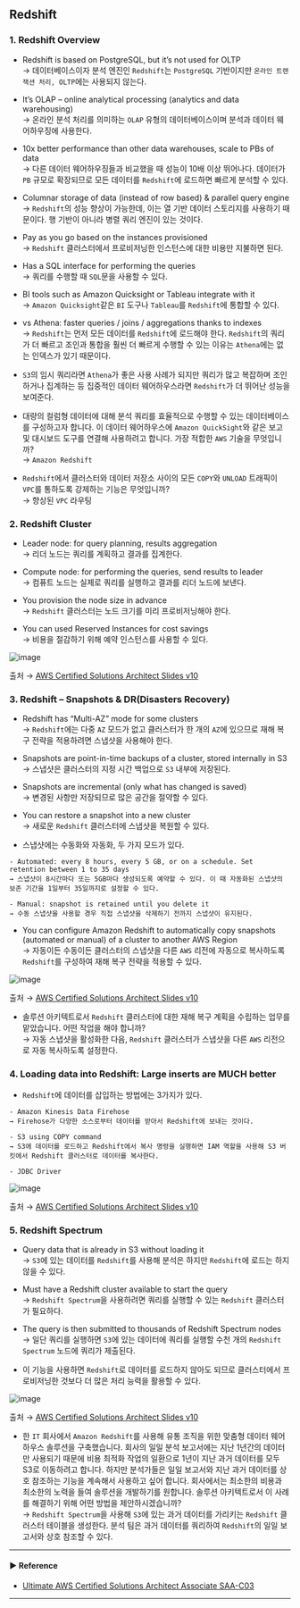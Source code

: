 ## Redshift
### 1. Redshift Overview
- Redshift is based on PostgreSQL, but it’s not used for OLTP  
→ 데이터베이스이자 분석 엔진인 `Redshift`는 `PostgreSQL` 기반이지만 `온라인 트랜잭션 처리, OLTP`에는 사용되지 않는다.

- It’s OLAP – online analytical processing (analytics and data warehousing)  
→ 온라인 분석 처리를 의미하는 `OLAP` 유형의 데이터베이스이며 분석과 데이터 웨어하우징에 사용한다.

- 10x better performance than other data warehouses, scale to PBs of data  
→ 다른 데이터 웨어하우징들과 비교했을 때 성능이 10배 이상 뛰어나다. 데이터가 `PB` 규모로 확장되므로 모든 데이터를 `Redshift`에 로드하면 빠르게 분석할 수 있다.

- Columnar storage of data (instead of row based) & parallel query engine  
→ `Redshift`의 성능 향상이 가능한데, 이는 열 기반 데이터 스토리지를 사용하기 때문이다. 행 기반이 아니라 병렬 쿼리 엔진이 있는 것이다.

- Pay as you go based on the instances provisioned  
→ `Redshift` 클러스터에서 프로비저닝한 인스턴스에 대한 비용만 지불하면 된다.

- Has a SQL interface for performing the queries  
→ 쿼리를 수행할 때 `SQL`문을 사용할 수 있다.

- BI tools such as Amazon Quicksight or Tableau integrate with it  
→ `Amazon Quicksight`같은 `BI` 도구나 `Tableau`를 `Redshift`에 통합할 수 있다.

- vs Athena: faster queries / joins / aggregations thanks to indexes  
→ `Redshift`는 먼저 모든 데이터를 `Redshift`에 로드해야 한다. `Redshift`의 쿼리가 더 빠르고 조인과 통합을 훨씬 더 빠르게 수행할 수 있는 이유는 `Athena`에는 없는 인덱스가 있기 때문이다.

- `S3`의 임시 쿼리라면 `Athena`가 좋은 사용 사례가 되지만 쿼리가 많고 복잡하며 조인하거나 집계하는 등 집중적인 데이터 웨어하우스라면 `Redshift`가 더 뛰어난 성능을 보여준다.

- 대량의 컬럼형 데이터에 대해 분석 쿼리를 효율적으로 수행할 수 있는 데이터베이스를 구성하고자 합니다. 이 데이터 웨어하우스에 `Amazon QuickSight`와 같은 보고 및 대시보드 도구를 연결해 사용하려고 합니다. 가장 적합한 `AWS` 기술을 무엇입니까?  
→ `Amazon Redshift`

- `Redshift`에서 클러스터와 데이터 저장소 사이의 모든 `COPY`와 `UNLOAD` 트래픽이 `VPC`를 통하도록 강제하는 기능은 무엇입니까?  
→ 향상된 `VPC` 라우팅

### 2. Redshift Cluster
- Leader node: for query planning, results aggregation  
→ 리더 노드는 쿼리를 계획하고 결과를 집계한다.

- Compute node: for performing the queries, send results to leader  
→ 컴퓨트 노드는 실제로 쿼리를 실행하고 결과를 리더 노드에 보낸다.

- You provision the node size in advance  
→ `Redshift` 클러스터는 노드 크기를 미리 프로비저닝해야 한다.

- You can used Reserved Instances for cost savings  
→ 비용을 절감하기 위해 예약 인스턴스를 사용할 수 있다.

![image](https://user-images.githubusercontent.com/97398071/235944522-c1429bd1-6720-4fe7-b7eb-728aeab28481.png)

출처 → [AWS Certified Solutions Architect Slides v10](https://courses.datacumulus.com/downloads/certified-solutions-architect-pn9/)

### 3. Redshift – Snapshots & DR(Disasters Recovery)
- Redshift has “Multi-AZ” mode for some clusters  
→ `Redshift`에는 다중 `AZ` 모드가 없고 클러스터가 한 개의 `AZ`에 있으므로 재해 복구 전략을 적용하려면 스냅샷을 사용해야 한다.

- Snapshots are point-in-time backups of a cluster, stored internally in S3  
→ 스냅샷은 클러스터의 지정 시간 백업으로 `S3` 내부에 저장된다.

- Snapshots are incremental (only what has changed is saved)  
→ 변경된 사항만 저장되므로 많은 공간을 절약할 수 있다.

- You can restore a snapshot into a new cluster  
→ 새로운 `Redshift` 클러스터에 스냅샷을 복원할 수 있다.

- 스냅샷에는 수동화와 자동화, 두 가지 모드가 있다.
~~~
- Automated: every 8 hours, every 5 GB, or on a schedule. Set retention between 1 to 35 days
→ 스냅샷이 8시간마다 또는 5GB마다 생성되도록 예약할 수 있다. 이 때 자동화된 스냅샷의 보존 기간을 1일부터 35일까지로 설정할 수 있다.

- Manual: snapshot is retained until you delete it
→ 수동 스냅샷을 사용할 경우 직접 스냅샷을 삭제하기 전까지 스냅샷이 유지된다.
~~~

- You can configure Amazon Redshift to automatically copy snapshots (automated or manual) of a cluster to another AWS Region  
→ 자동이든 수동이든 클러스터의 스냅샷을 다른 `AWS` 리전에 자동으로 복사하도록 `Redshift`를 구성하여 재해 복구 전략을 적용할 수 있다.

![image](https://user-images.githubusercontent.com/97398071/235944747-9835dd1a-7341-4897-98b0-3ab5ac1550ed.png)

출처 → [AWS Certified Solutions Architect Slides v10](https://courses.datacumulus.com/downloads/certified-solutions-architect-pn9/)

- 솔루션 아키텍트로서 `Redshift` 클러스터에 대한 재해 복구 계획을 수립하는 업무를 맡았습니다. 어떤 작업을 해야 합니까?  
→ 자동 스냅샷을 활성화한 다음, `Redshift` 클러스터가 스냅샷을 다른 `AWS` 리전으로 자동 복사하도록 설정한다.

### 4. Loading data into Redshift: Large inserts are MUCH better
- `Redshift`에 데이터를 삽입하는 방법에는 3가지가 있다.
~~~
- Amazon Kinesis Data Firehose
→ Firehose가 다양한 소스로부터 데이터를 받아서 Redshift에 보내는 것이다.

- S3 using COPY command
→ S3에 데이터를 로드하고 Redshift에서 복사 명령을 실행하면 IAM 역할을 사용해 S3 버킷에서 Redshift 클러스터로 데이터를 복사한다.

- JDBC Driver
~~~

![image](https://user-images.githubusercontent.com/97398071/235944996-8c516051-2a35-4b2d-acf8-b2b6e889ad4b.png)

출처 → [AWS Certified Solutions Architect Slides v10](https://courses.datacumulus.com/downloads/certified-solutions-architect-pn9/)

### 5. Redshift Spectrum
- Query data that is already in S3 without loading it  
→ `S3`에 있는 데이터를 `Redshift`를 사용해 분석은 하지만 `Redshift`에 로드는 하지 않을 수 있다.

- Must have a Redshift cluster available to start the query  
→ `Redshift Spectrum`을 사용하려면 쿼리를 실행할 수 있는 `Redshift` 클러스터가 필요하다.

- The query is then submitted to thousands of Redshift Spectrum nodes  
→ 일단 쿼리를 실행하면 `S3`에 있는 데이터에 쿼리를 실행할 수천 개의 `Redshift Spectrum` 노드에 쿼리가 제출된다.

- 이 기능을 사용하면 `Redshift`로 데이터를 로드하지 않아도 되므로 클러스터에서 프로비저닝한 것보다 더 많은 처리 능력을 활용할 수 있다.

![image](https://user-images.githubusercontent.com/97398071/235945253-570d2563-2d5a-4b5f-8c67-8dea9d85aab2.png)

출처 → [AWS Certified Solutions Architect Slides v10](https://courses.datacumulus.com/downloads/certified-solutions-architect-pn9/)

- 한 `IT` 회사에서 `Amazon Redshift`를 사용해 유통 조직을 위한 맞춤형 데이터 웨어하우스 솔루션을 구축했습니다. 회사의 일일 분석 보고서에는 지난 1년간의 데이터만 사용되기 때문에 비용 최적화 작업의 일환으로 1년이 지난 과거 데이터를 모두 S3로 이동하려고 합니다. 하지만 분석가들은 일일 보고서와 지난 과거 데이터를 상호 참조하는 기능을 계속해서 사용하고 싶어 합니다. 회사에서는 최소한의 비용과 최소한의 노력을 들여 솔루션을 개발하기를 원합니다. 솔루션 아키텍트로서 이 사례를 해결하기 위해 어떤 방법을 제안하시겠습니까?  
→ `Redshift Spectrum`을 사용해 `S3`에 있는 과거 데이터를 가리키는 `Redshift` 클러스터 테이블을 생성한다. 분석 팀은 과거 데이터를 쿼리하여 `Redshift`의 일일 보고서와 상호 참조할 수 있다.

---
#### ▶ Reference
- [Ultimate AWS Certified Solutions Architect Associate SAA-C03](https://www.udemy.com/course/aws-certified-solutions-architect-associate-saa-c03/)
---
